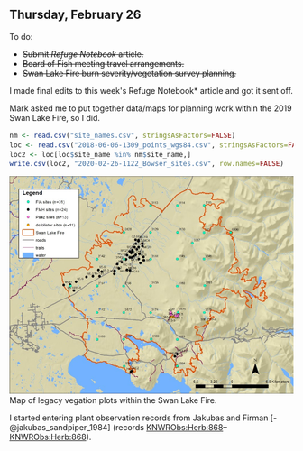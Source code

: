 
## Thursday, February 26

To do:

* ~~Submit *Refuge Notebook* article.~~
* ~~Board of Fish meeting travel arrangements.~~
* ~~Swan Lake Fire burn severity/vegetation survey planning.~~

I made final edits to this week's Refuge Notebook* article and got it sent off.

Mark asked me to put together data/maps for planning work within the 2019 Swan Lake Fire, so I did.

```r
nm <- read.csv("site_names.csv", stringsAsFactors=FALSE)
loc <- read.csv("2018-06-06-1309_points_wgs84.csv", stringsAsFactors=FALSE)
loc2 <- loc[loc$site_name %in% nm$site_name,]
write.csv(loc2, "2020-02-26-1122_Bowser_sites.csv", row.names=FALSE)

```
![Map of legacy vegation plots within the Swan Lake Fire.](2020-02-26-1129_Swan_Lake_Fire_plots_map.jpg)\
Map of legacy vegation plots within the Swan Lake Fire.

I started entering plant observation records from Jakubas and Firman [-@jakubas_sandpiper_1984] (records [KNWRObs:Herb:868](http://arctos.database.museum/guid/KNWRObs:Herb:875)–[KNWRObs:Herb:868](http://arctos.database.museum/guid/KNWRObs:Herb:875)).

